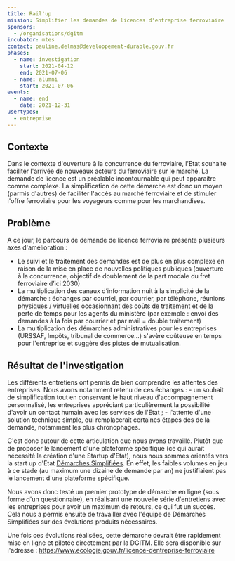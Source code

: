 ```yaml
---
title: Rail'up
mission: Simplifier les demandes de licences d'entreprise ferroviaire
sponsors:
  - /organisations/dgitm
incubator: mtes
contact: pauline.delmas@developpement-durable.gouv.fr
phases:
  - name: investigation
    start: 2021-04-12
    end: 2021-07-06
  - name: alumni
    start: 2021-07-06
events:
  - name: end
    date: 2021-12-31
usertypes:
  - entreprise
---
```

## Contexte

Dans le contexte d'ouverture à la concurrence du ferroviaire, l'Etat souhaite faciliter l'arrivée de nouveaux acteurs du ferroviaire sur le marché. La demande de licence est un préalable incontournable qui peut apparaitre comme complexe. La simplification de cette démarche est donc un moyen (parmis d'autres) de faciliter l'accès au marché ferroviaire et de stimuler l'offre ferroviaire pour les voyageurs comme pour les marchandises.

## Problème

A ce jour, le parcours de demande de licence ferroviaire présente plusieurs axes d'amélioration :

- Le suivi et le traitement des demandes est de plus en plus complexe en raison de la mise en place de nouvelles politiques publiques (ouverture à la concurrence, objectif de doublement de la part modale du fret ferroviaire d’ici 2030)
- La multiplication des canaux d’information nuit à la simplicité de la démarche : échanges par courriel, par courrier, par téléphone, réunions physiques / virtuelles occasionnant des coûts de traitement et de la perte de temps pour les agents du ministère (par exemple : envoi des demandes à la fois par courrier et par mail = double traitement)
- La multiplication des démarches administratives pour les entreprises (URSSAF, Impôts, tribunal de commerce…) s'avère coûteuse en temps pour l'entreprise et suggère des pistes de mutualisation.

## Résultat de l'investigation

Les différents entretiens ont permis de bien comprendre les attentes des entreprises. Nous avons notamment retenu de ces échanges :
\- un souhait de simplification tout en conservant le haut niveau d'accompagnement personnalisé, les entreprises appréciant particulièrement la possibilité d'avoir un contact humain avec les services de l'Etat ;
\- l'attente d'une solution technique simple, qui remplacerait certaines étapes des de la demande, notamment les plus chronophages.

C'est donc autour de cette articulation que nous avons travaillé. Plutôt que de proposer le lancement d'une plateforme spécifique (ce qui aurait nécessité la création d'une Startup d'Etat), nous nous sommes orientés vers la start up d'Etat [Démarches Simplifiées](https://www.demarches-simplifiees.fr/). En effet, les faibles volumes en jeu à ce stade (au maximum une dizaine de demande par an) ne justifiaient pas le lancement d'une plateforme spécifique.

Nous avons donc testé un premier prototype de démarche en ligne (sous forme d'un questionnaire), en réalisant une nouvelle série d'entretiens avec les entreprises pour avoir un maximum de retours, ce qui fut un succès. Cela nous a permis ensuite de travailler avec l'équipe de Démarches Simplifiées sur des évolutions produits nécessaires.

Une fois ces évolutions réalisées, cette démarche devrait être rapidement mise en ligne et pilotée directement par la DGITM. Elle sera disponible sur l'adresse : https://www.ecologie.gouv.fr/licence-dentreprise-ferroviaire
